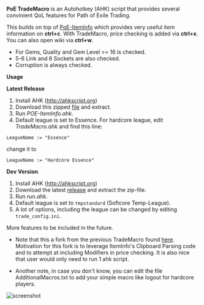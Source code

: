 **PoE TradeMacro** is an Autohotkey (AHK) script that provides several convinient QoL features for Path of Exile Trading.

This builds on top of [PoE-ItemInfo](https://github.com/aRTy42/POE-ItemInfo) which provides very useful item information on **ctrl+c**.
With TradeMacro, price checking is added via **ctrl+x**. You can also open wiki via **ctrl+w**.

* For Gems, Quality and Gem Level >= 16 is checked.
* 5-6 Link and 6 Sockets are also checked.
* Corruption is always checked.

**Usage**

**Latest Release**

1. Install AHK (http://ahkscript.org)
2. Download this zipped [file](https://github.com/thirdy/POE-TradeMacro/archive/master.zip) and extract. 
3. Run _POE-ItemInfo.ahk_.
4. Default league is set to Essence. For hardcore league, edit *TradeMacro.ahk* and find this line:

`LeagueName := "Essence"`

change it to

`LeagueName := "Hardcore Essence"`

**Dev Version**

1. Install AHK (http://ahkscript.org)
2. Download the latest [release](https://github.com/thirdy/POE-TradeMacro/releases/latest) and extract the zip-file. 
3. Run _run.ahk_.
4. Default league is set to `tmpstandard` (Softcore Temp-League).
5. A lot of options, including the league can be changed by editing `trade_config.ini`. 

More features to be included in the future.

* Note that this a fork from the previous TradeMacro found [here](https://github.com/thirdy/trademacro). Motivation for this fork is to leverage ItemInfo's Clipboard Parsing code and to attempt at including Modifiers in price checking. It is also nice that user would only need to run 1 ahk script.

* Another note, in case you don't know, you can edit the file AdditionalMacros.txt to add your simple macro like logout for hardcore players.

![screenshot](https://cloud.githubusercontent.com/assets/75921/19019883/3ad6cb66-88c9-11e6-9592-46a8e4fc5e6b.PNG)
